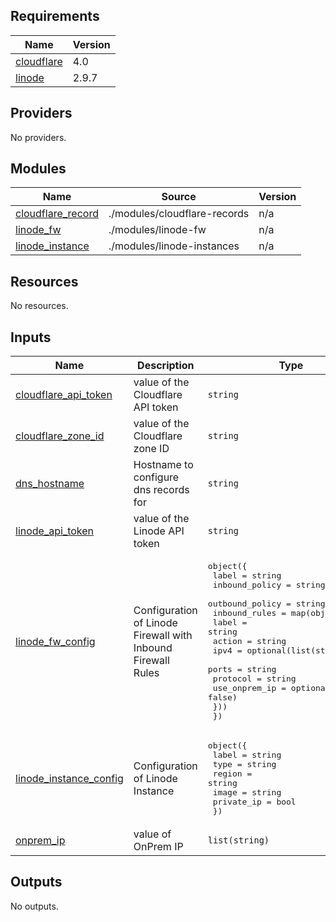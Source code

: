 ## Requirements

| Name | Version |
|------|---------|
| <a name="requirement_cloudflare"></a> [cloudflare](#requirement\_cloudflare) | 4.0 |
| <a name="requirement_linode"></a> [linode](#requirement\_linode) | 2.9.7 |

## Providers

No providers.

## Modules

| Name | Source | Version |
|------|--------|---------|
| <a name="module_cloudflare_record"></a> [cloudflare\_record](#module\_cloudflare\_record) | ./modules/cloudflare-records | n/a |
| <a name="module_linode_fw"></a> [linode\_fw](#module\_linode\_fw) | ./modules/linode-fw | n/a |
| <a name="module_linode_instance"></a> [linode\_instance](#module\_linode\_instance) | ./modules/linode-instances | n/a |

## Resources

No resources.

## Inputs

| Name | Description | Type | Default | Required |
|------|-------------|------|---------|:--------:|
| <a name="input_cloudflare_api_token"></a> [cloudflare\_api\_token](#input\_cloudflare\_api\_token) | value of the Cloudflare API token | `string` | n/a | yes |
| <a name="input_cloudflare_zone_id"></a> [cloudflare\_zone\_id](#input\_cloudflare\_zone\_id) | value of the Cloudflare zone ID | `string` | n/a | yes |
| <a name="input_dns_hostname"></a> [dns\_hostname](#input\_dns\_hostname) | Hostname to configure dns records for | `string` | n/a | yes |
| <a name="input_linode_api_token"></a> [linode\_api\_token](#input\_linode\_api\_token) | value of the Linode API token | `string` | n/a | yes |
| <a name="input_linode_fw_config"></a> [linode\_fw\_config](#input\_linode\_fw\_config) | Configuration of Linode Firewall with Inbound Firewall Rules | <pre>object({<br>    label           = string<br>    inbound_policy  = string<br>    outbound_policy = string<br>    inbound_rules = map(object({<br>      label         = string<br>      action        = string<br>      ipv4          = optional(list(string), [])<br>      ports         = string<br>      protocol      = string<br>      use_onprem_ip = optional(bool, false)<br>    }))<br>  })</pre> | n/a | yes |
| <a name="input_linode_instance_config"></a> [linode\_instance\_config](#input\_linode\_instance\_config) | Configuration of Linode Instance | <pre>object({<br>    label      = string<br>    type       = string<br>    region     = string<br>    image      = string<br>    private_ip = bool<br>  })</pre> | n/a | yes |
| <a name="input_onprem_ip"></a> [onprem\_ip](#input\_onprem\_ip) | value of OnPrem IP | `list(string)` | `[]` | no |

## Outputs

No outputs.
